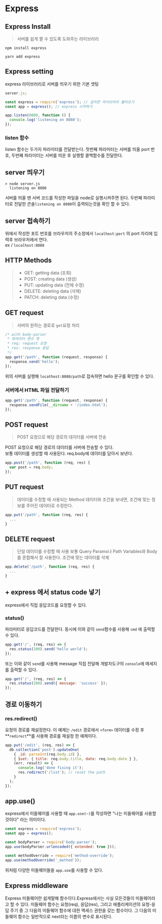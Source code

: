 # Express

## Express Install

> 서버를 쉽게 짤 수 있도록 도와주는 라이브러리

```
npm install express
```

```
yarn add express
```

## Express setting

express 라이브러리로 서버를 띄우기 위한 기본 셋팅

```js
server.js;

const express = require('express'); // 설치한 라이브러리 불러오기
const app = express(); // express 시작하기

app.listen(8080, function () {
  console.log('listening on 8080');
});
```

### listen 함수

listen 함수는 두가지 파라미터를 전달받는다. 첫번째 파라미터는 서버를 띄울 port 번호, 두번째 파라미터는 서버를 띄운 후 실행할 콜백함수를 전달한다.

## server 띄우기

```
> node server.js
  listening on 8080
```

서버를 띄울 땐 서버 코드를 작성한 파일을 node로 실행시켜주면 된다. 두번째 파라미터로 전달한 콘솔`listening on 8080`이 출력되는것을 확인 할 수 있다.

## server 접속하기

위에서 작성한 포트 번호를 브라우저의 주소창에서 `localhost:port` 의 port 자리에 입력후 브라우저에서 연다.  
ex / `localhost:8080`

## HTTP Methods

> - GET: getting data (조회)
> - POST: creating data (생성)
> - PUT: updating data (전체 수정)
> - DELETE: deleting data (삭제)
> - PATCH: deleting data (수정)

## GET request

> 서버의 원하는 경로로 `get`요청 처리

```js
/* with body-parser
 * 파라미터 변수 뜻
 * req: request 요청
 * res: response 응답
 */
app.get('/path', function (request, response) {
  response.send('hello');
});
```

위의 서버를 실행해 `locathost:8080/path`로 접속하면 hello 문구를 확인할 수 있다.

### 서버에서 HTML 파일 전달하기

```js
app.get('/path', function (request, response) {
  response.sendFile(__dirname + '/index.html');
});
```

## POST request

> POST 요청으로 해당 경로의 데이터를 서버에 전송

POST 요청으로 해당 경로의 데이터를 서버에 전송할 수 있다.  
보통 데이터를 생성할 때 사용된다. req.body에 데이터를 담아서 보낸다.

```js
app.post('/path', function (req, res) {
  var post = req.body;
});
```

## PUT request

> 데이터를 수정할 때 사용되는 Method
> 데이터와 조건을 보내면, 조건에 맞는 정보를 주어진 데이터로 수정한다.

```js
app.put('/path', function (req, res) {
  ...
}
```

## DELETE request

> 단일 데이터를 수정할 때 사용
> 보통 Query Params나 Path Variables와 Body를 혼합해서 잘 사용한다. 조건에 맞는 데이터를 삭제

```js
app.delete('/path', function (req, res) {
  ...
}
```

## + express 에서 status code 넣기

express에서 직접 응답코드를 요청할 수 있다.

### status()

파라미터로 응답코드를 전달한다. 동시에 이와 같이 `send`함수를 사용해 `cmd` 에 출력할 수 있다.

```js
app.get('/', (req, res) => {
  res.status(200).send('hello world');
});
```

또는 이와 같이 `send`를 사용해 message 직접 전달해 개발자도구의 `console`에 메세지를 출력할 수 있다.

```js
app.get('/', (req, res) => {
  res.status(200).send({ message: 'success' });
});
```

## 경로 이동하기

### res.redirect()

요청의 경로를 재설정한다.
이 예제는 `/edit` 경로에서 `<form>` 데이터를 수정 후 **`redirect`**를 사용해 경로를 재설정 한 예제이다.

```js
app.put('/edit', (req, res) => {
  db.collection('post').updateOne(
    { _id: parseInt(req.body.id) },
    { $set: { title: req.body.title, date: req.body.date } },
    (err, result) => {
      console.log('done fixing it');
      res.redirect('/list'); // reset the path
    }
  );
});
```

## app.use()

express에서 미들웨어를 사용할 때 `app.use(~)`를 작성하면 "나는 미들웨어를 사용할 것이다" 라는 의미이다.

```js
const express = require('express');
const app = express();

const bodyParser = require('body-parser');
app.use(bodyParser.urlencoded({ extended: true }));

const methodOverride = require('method-override');
app.use(methodOverride('_method'));
```

위처럼 다양한 미들웨어들을 `app.use`를 사용할 수 있다.

## Express middleware

Express 미들웨어란 쉽게말해 함수이다.Express에서는 사실 모든것들이 미들웨어라고 할 수 있다. 미들웨어 함수는 요청(req), 응답(res), 그리고 애플리케이션의 요청-응답 주기 중 그 다음의 미들웨어 함수에 대한 액세스 권한을 갖는 함수이다. 그 다음의 미들웨어 함수는 일반적으로 next라는 이름의 변수로 표시된다.
